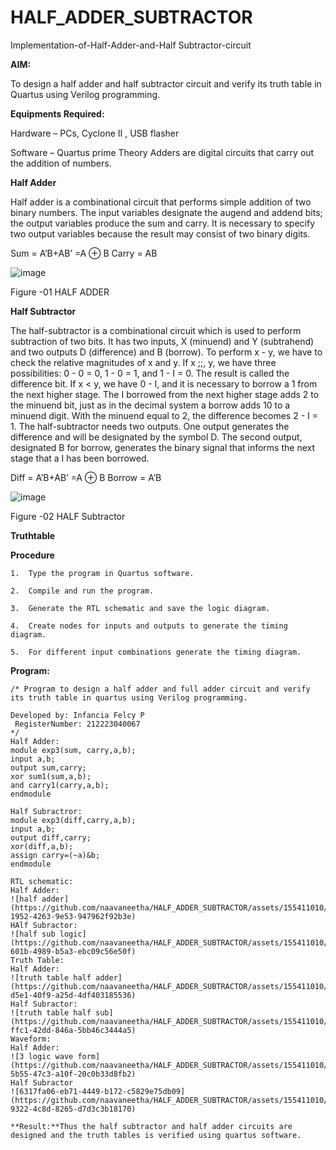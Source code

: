 # HALF_ADDER_SUBTRACTOR

Implementation-of-Half-Adder-and-Half Subtractor-circuit

**AIM:**

To design a half adder and half subtractor circuit and verify its truth table in Quartus using Verilog programming.

**Equipments Required:**

Hardware – PCs, Cyclone II , USB flasher 

Software – Quartus prime Theory Adders are digital circuits that carry out the addition of numbers.

**Half Adder**

Half adder is a combinational circuit that performs simple addition of two binary numbers. The input variables designate the augend and addend bits; the output variables produce the sum and carry. It is necessary to specify two output variables because the result may consist of two binary digits.

Sum = A’B+AB’ =A ⊕ B Carry = AB

![image](https://github.com/naavaneetha/HALF_ADDER_SUBTRACTOR/assets/154305477/bd4a0b2c-cdbc-4184-ab08-81578f121e1f)

Figure -01 HALF ADDER

**Half Subtractor**

The half-subtractor is a combinational circuit which is used to perform subtraction of two bits. It has two inputs, X (minuend) and Y (subtrahend) and two outputs D (difference) and B (borrow). To perform x - y, we have to check the relative magnitudes of x and y. If x ;;, y, we have three possibilities: 0 - 0 = 0, 1 - 0 = 1, and 1 - I = 0. The result is called the difference bit. If x < y, we have 0 - I, and it is necessary to borrow a 1 from the next higher stage. The I borrowed from the next higher stage adds 2 to the minuend bit, just as in the decimal system a borrow adds 10 to a minuend digit. With the minuend equal to 2, the difference becomes 2 - I = 1. The half-subtractor needs two outputs. One output generates the difference and will be designated by the symbol D. The second output, designated B for borrow, generates the binary signal that informs the next stage that a I has been borrowed. 

Diff = A’B+AB’ =A ⊕ B
Borrow = A’B

 ![image](https://github.com/naavaneetha/HALF_ADDER_SUBTRACTOR/assets/154305477/d76b099c-513f-4e7c-843a-e2fd028a531a)

Figure -02 HALF Subtractor

**Truthtable**

**Procedure**
```
1.	Type the program in Quartus software.

2.	Compile and run the program.

3.	Generate the RTL schematic and save the logic diagram.

4.	Create nodes for inputs and outputs to generate the timing diagram.

5.	For different input combinations generate the timing diagram.
```

**Program:**
```
/* Program to design a half adder and full adder circuit and verify its truth table in quartus using Verilog programming.

Developed by: Infancia Felcy P
 RegisterNumber: 212223040067
*/
Half Adder:
module exp3(sum, carry,a,b); 
input a,b; 
output sum,carry; 
xor sum1(sum,a,b); 
and carry1(carry,a,b); 
endmodule

Half Subractror:
module exp3(diff,carry,a,b);
input a,b;
output diff,carry;
xor(diff,a,b);
assign carry=(~a)&b;
endmodule

RTL schematic:
Half Adder:
![half adder](https://github.com/naavaneetha/HALF_ADDER_SUBTRACTOR/assets/155411010/98e1ba28-1952-4263-9e53-947962f92b3e)
HAlf Subractor:
![half sub logic](https://github.com/naavaneetha/HALF_ADDER_SUBTRACTOR/assets/155411010/f483e49b-601b-4989-b5a3-ebc09c56e50f)
Truth Table:
Half Adder:
![truth table half adder](https://github.com/naavaneetha/HALF_ADDER_SUBTRACTOR/assets/155411010/f5c4dd99-d5e1-40f9-a25d-4df403185536)
Half Subractor:
![truth table half sub](https://github.com/naavaneetha/HALF_ADDER_SUBTRACTOR/assets/155411010/a05a96e4-ffc1-42dd-846a-5bb46c3444a5)
Waveform:
Half Adder:
![3 logic wave form](https://github.com/naavaneetha/HALF_ADDER_SUBTRACTOR/assets/155411010/2e2922e3-5b55-47c3-a10f-20c0b33d8fb2)
Half Subractor
![6317fa06-eb71-4449-b172-c5829e75db09](https://github.com/naavaneetha/HALF_ADDER_SUBTRACTOR/assets/155411010/36ab959d-9322-4c8d-8265-d7d3c3b18170)

**Result:**Thus the half subtractor and half adder circuits are designed and the truth tables is verified using quartus software.
